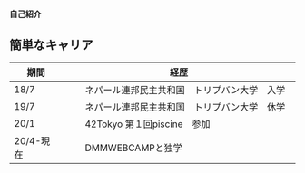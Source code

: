 #### 自己紹介

## 簡単なキャリア
|  期間  |  経歴  |
| ---- | ---- |
|  18/7  |　　ネパール連邦民主共和国　トリプバン大学　入学　　|
|  19/7  |　　ネパール連邦民主共和国　トリプバン大学　休学　　|
|  20/1  |　　42Tokyo 第１回piscine　参加　　|
|  20/4-現在|　　DMMWEBCAMPと独学　　|

